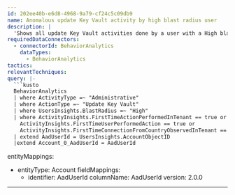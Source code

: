 ```yaml
---
id: 202ee40b-e6d8-4968-9a79-cf24c5c09db9
name: Anomalous update Key Vault activity by high blast radius user
description: |
  'Shows all update Key Vault activities done by a user with a High blast radius. If the activity is performed for the first time (by the user or in the tenant) or if the activity originated in a never seen before country'
requiredDataConnectors:
  - connectorId: BehaviorAnalytics
    dataTypes:
      - BehaviorAnalytics
tactics:
relevantTechniques:
query: |-
  ```kusto
  BehaviorAnalytics
  | where ActivityType =~ "Administrative"
  | where ActionType =~ "Update Key Vault"
  | where UsersInsights.BlastRadius =~ "High"
  | where ActivityInsights.FirstTimeActionPerformedInTenant == true or
    ActivityInsights.FirstTimeUserPerformedAction == true or
    ActivityInsights.FirstTimeConnectionFromCountryObservedInTenant == true
  | extend AadUserId = UsersInsights.AccountObjectID
  |extend Account_0_AadUserId = AadUserId
  ```
entityMappings:
  - entityType: Account
    fieldMappings:
      - identifier: AadUserId
        columnName: AadUserId
version: 2.0.0
---
```


